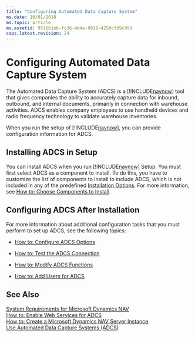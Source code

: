 ```yaml
---
title: "Configuring Automated Data Capture System"
ms.date: 10/01/2018
ms.topic: article
ms.assetid: 9516b1e6-fc36-4b4e-9918-4250cf09c95d
caps.latest.revision: 24
---
```

# Configuring Automated Data Capture System
The Automated Data Capture System \(ADCS\) is a [!INCLUDE[navnow](includes/navnow_md.md)] tool that gives companies the ability to accurately capture data for inbound, outbound, and internal documents, primarily in connection with warehouse activities. ADCS enables company employees to use handheld devices and radio frequency technology to validate warehouse inventories.  

 When you run the setup of [!INCLUDE[navnow](includes/navnow_md.md)], you can provide configuration information for ADCS.  

## Installing ADCS in Setup  
 You can install ADCS when you run [!INCLUDE[navnow](includes/navnow_md.md)] Setup. You must first select ADCS as a component to install. To do this, you have to customize the list of components to install to include ADCS, which is not included in any of the predefined [Installation Options](Installation-Options.md). For more information, see [How to: Choose Components to Install](How-to--Choose-Components-to-Install.md).  

## Configuring ADCS After Installation  
 For more information about additional configuration tasks that you must perform to set up ADCS, see the following topics:  

-   [How to: Configure ADCS Options](How-to--Configure-ADCS-Options.md)  

-   [How to: Test the ADCS Connection](How-to--Test-the-ADCS-Connection.md)  

-   [How to: Modify ADCS Functions](How-to--Modify-ADCS-Functions.md)  

-   [How to: Add Users for ADCS](How-to--Add-Users-for-ADCS.md)  

## See Also  
 [System Requirements for Microsoft Dynamics NAV](System-Requirements-for-Microsoft-Dynamics-NAV.md)   
 [How to: Enable Web Services for ADCS](How-to--Enable-Web-Services-for-ADCS.md)   
 [How to: Create a Microsoft Dynamics NAV Server Instance](How-to--Create-a-Microsoft-Dynamics-NAV-Server-Instance.md)   
 [Use Automated Data Capture Systems (ADCS)](Automated-Data-Capture-System.md)
